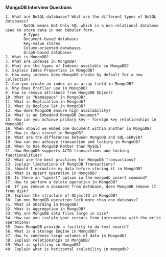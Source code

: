 **MongoDB Interview Questions**

    1. What are NoSQL databases? What are the different types of NoSQL databases?
            NoSQL means Not Only SQL which is a non-relational database used to store data in non tabular form.
            # Types
            Document-based databases
            Key-value stores
            Column-oriented databases
            Graph-based databases
    2. What is MongoDB?
    3. What are Indexes in MongoDB?
    4. What are the types of Indexes available in MongoDB?
    5. Explain Index Properties in MongoDB?
    6. How many indexes does MongoDB create by default for a new collection?
    7. Can you create an index in an array field in MongoDB?
    8. Why does Profiler use in MongoDB?
    9. How to remove attribute from MongoDB Object?
    10. What is "Namespace" in MongoDB?
    11. What is Replication in Mongodb?
    12. What is Replica Set in MongoDB?
    13. How does MongoDB ensure high availability?
    14. What is an Embedded MongoDB Document?
    15. How can you achieve primary key - foreign key relationships in MongoDB?
    16. When should we embed one document within another in MongoDB?
    17. How is data stored in MongoDB?
    18. What are the differences between MongoDB and SQL-SERVER?
    19. How can you achieve transaction and locking in MongoDB?
    20. When to Use MongoDB Rather than MySQL?
    21. How MongoDB supports ACID transactions and locking functionalities?
    22. What are the best practices for MongoDB Transactions?
    23. Explain limitations of MongoDB Transactions?
    24. Should I normalize my data before storing it in MongoDB?
    25. What is upsert operation in MongoDB?
    26. Is there an "upsert" option in the mongodb insert command?
    27. How to perform a delete operation in MongoDB?
    28. If you remove a document from database, does MongoDB remove it from disk?
    29. Explain the structure of ObjectID in MongoDB?
    30. Can one MongoDB operation lock more than one database?
    31. What is Sharding in MongoDB?
    32. What is Aggregation in MongoDB?
    33. Why are MongoDB data files large in size?
    34. How can you isolate your cursors from intervening with the write operations?
    35. Does MongoDB provide a facility to do text search?
    36. What is a Storage Engine in MongoDB?
    37. How to condense large volumes of data in Mongodb?
    38. Explain relationships in MongoDB?
    39. What is splitting in MongoDB?
    40. Explain what is horizontal scalability in mongodb?
